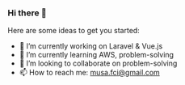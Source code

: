 ### Hi there 👋


<!-- **musafci/musafci** is a ✨ _special_ ✨ repository because its `README.md` (this file) appears on your GitHub profile. -->

Here are some ideas to get you started:

- 🔭 I’m currently working on Laravel & Vue.js
- 🌱 I’m currently learning AWS, problem-solving
- 👯 I’m looking to collaborate on problem-solving
- 📫 How to reach me: musa.fci@gmail.com
<!-- 🤔 I’m looking for help with ... -->
<!-- 💬 Ask me about ... -->
<!-- 😄 Pronouns: ... -->
<!-- ⚡ Fun fact: ... -->
